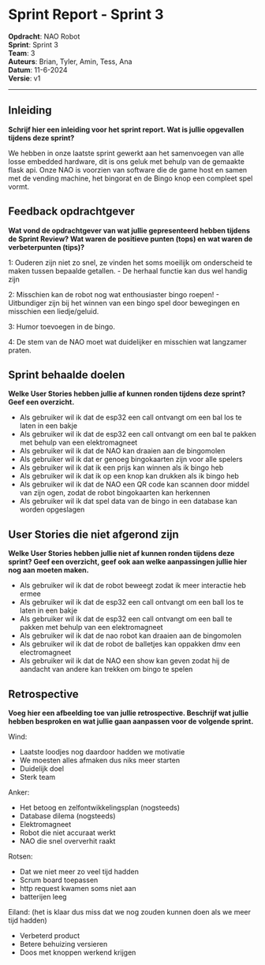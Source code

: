# Sprint Report - Sprint 3

**Opdracht**: NAO Robot  
**Sprint**: Sprint 3  
**Team**: 3  
**Auteurs**:  Brian, Tyler, Amin, Tess, Ana  
**Datum**:  11-6-2024  
**Versie**: v1

---

## Inleiding

**Schrijf hier een inleiding voor het sprint report. Wat is jullie opgevallen tijdens deze sprint?**

We hebben in onze laatste sprint gewerkt aan het samenvoegen van alle losse embedded hardware, dit is ons geluk met behulp van de gemaakte flask api. Onze NAO is voorzien van software die de game host en samen met de vending machine, het bingorat en de Bingo knop een compleet spel vormt.

## Feedback opdrachtgever

**Wat vond de opdrachtgever van wat jullie gepresenteerd hebben tijdens de Sprint Review? Wat waren de positieve punten (tops) en wat waren de verbeterpunten (tips)?**

1: Ouderen zijn niet zo snel, ze vinden het soms moeilijk om onderscheid te maken tussen bepaalde getallen. 
    - De herhaal functie kan dus wel handig zijn

2: Misschien kan de robot nog wat enthousiaster bingo roepen! 
    - Uitbundiger zijn bij het winnen van een bingo spel door bewegingen en misschien een liedje/geluid.

3: Humor toevoegen in de bingo.

4: De stem van de NAO moet wat duidelijker en misschien wat langzamer praten.


## Sprint behaalde doelen

**Welke User Stories hebben jullie af kunnen ronden tijdens deze sprint? Geef een overzicht.**

- Als gebruiker wil ik dat de esp32 een call ontvangt om een bal los te laten in een bakje
- Als gebruiker wil ik dat de esp32 een call ontvangt om een bal te pakken met behulp van een elektromagneet
- Als gebruiker wil ik dat de NAO kan draaien aan de bingomolen
- Als gebruiker wil ik dat er genoeg bingokaarten zijn voor alle spelers
- Als gebruiker wil ik dat ik een prijs kan winnen als ik bingo heb
- Als gebruiker wil ik dat ik op een knop kan drukken als ik bingo heb
- Als gebruiker wil ik dat de NAO een QR code kan scannen door middel van zijn ogen, zodat de robot bingokaarten kan herkennen
- Als gebruiker wil ik dat spel data van de bingo in een database kan worden opgeslagen

## User Stories die niet afgerond zijn

**Welke User Stories hebben jullie niet af kunnen ronden tijdens deze sprint? Geef een overzicht, geef ook aan welke aanpassingen jullie hier nog aan moeten maken.**

- Als gebruiker wil ik dat de robot beweegt zodat ik meer interactie heb ermee
- Als gebruiker wil ik dat de esp32 een call ontvangt om een ball los te laten in een bakje
- Als gebruiker wil ik dat de esp32 een call ontvangt om een ball te pakken met behulp van een elektromagneet
- Als gebruiker wil ik dat de nao robot kan draaien aan de bingomolen
- Als gebruiker wil ik dat de robot de balletjes kan oppakken dmv een electromagneet
- Als gebruiker wil ik dat de NAO een show kan geven zodat hij de aandacht van andere kan trekken om bingo te spelen

## Retrospective

**Voeg hier een afbeelding toe van jullie retrospective. Beschrijf wat jullie hebben besproken en wat jullie gaan aanpassen voor de volgende sprint.**


Wind:

- Laatste loodjes nog daardoor hadden we motivatie
- We moesten alles afmaken dus niks meer starten
- Duidelijk doel
- Sterk team

Anker:

- Het betoog en zelfontwikkelingsplan (nogsteeds)
- Database dilema (nogsteeds)
- Elektromagneet
- Robot die niet accuraat werkt
- NAO die snel oververhit raakt

Rotsen:
- Dat we niet meer zo veel tijd hadden
- Scrum board toepassen
- http request kwamen soms niet aan
- batterijen leeg

Eiland:
(het is klaar dus miss dat we nog zouden kunnen doen als we meer tijd hadden)
- Verbeterd product
- Betere behuizing versieren
- Doos met knoppen werkend krijgen